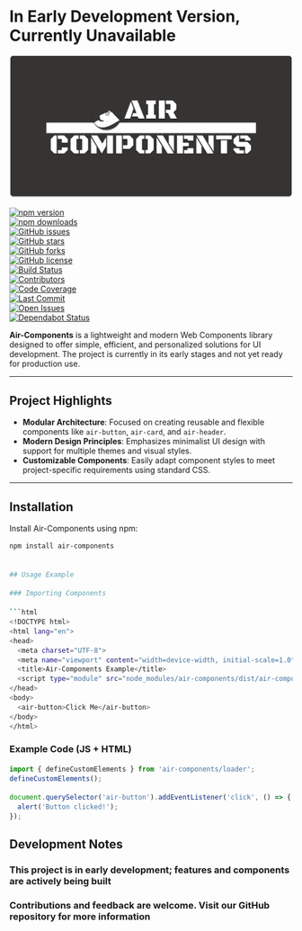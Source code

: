 # In Early Development Version, Currently Unavailable

![Air-Components Logo](./src/assets/air-components-board.png)

[![npm version](https://img.shields.io/npm/v/air-components)](https://www.npmjs.com/package/air-components)  
[![npm downloads](https://img.shields.io/npm/dm/air-components)](https://www.npmjs.com/package/air-components)  
[![GitHub issues](https://img.shields.io/github/issues/aircomponents/Components)](https://github.com/aircomponents/Components/issues)  
[![GitHub stars](https://img.shields.io/github/stars/aircomponents/Components)](https://github.com/aircomponents/Components/stargazers)  
[![GitHub forks](https://img.shields.io/github/forks/aircomponents/Components)](https://github.com/aircomponents/Components/network/members)  
[![GitHub license](https://img.shields.io/github/license/aircomponents/Components)](https://github.com/aircomponents/Components/blob/main/LICENSE)  
[![Build Status](https://img.shields.io/github/actions/workflow/status/aircomponents/Components/main.yml)](https://github.com/aircomponents/Components/actions)  
[![Contributors](https://img.shields.io/github/contributors/aircomponents/Components)](https://github.com/aircomponents/Components/graphs/contributors)  
[![Code Coverage](https://img.shields.io/codecov/c/github/aircomponents/Components)](https://codecov.io/gh/aircomponents/Components)  
[![Last Commit](https://img.shields.io/github/last-commit/aircomponents/Components)](https://github.com/aircomponents/Components/commits/main)  
[![Open Issues](https://img.shields.io/github/issues-raw/aircomponents/Components)](https://github.com/aircomponents/Components/issues)  
[![Dependabot Status](https://img.shields.io/badge/dependencies-up%20to%20date-brightgreen)](https://github.com/aircomponents/Components/network/updates)  

**Air-Components** is a lightweight and modern Web Components library designed to offer simple, efficient, and personalized solutions for UI development. The project is currently in its early stages and not yet ready for production use.

---

## Project Highlights

- **Modular Architecture**: Focused on creating reusable and flexible components like `air-button`, `air-card`, and `air-header`.
- **Modern Design Principles**: Emphasizes minimalist UI design with support for multiple themes and visual styles.
- **Customizable Components**: Easily adapt component styles to meet project-specific requirements using standard CSS.

---

## Installation

Install Air-Components using npm:

```bash
npm install air-components


## Usage Example

### Importing Components

```html
<!DOCTYPE html>
<html lang="en">
<head>
  <meta charset="UTF-8">
  <meta name="viewport" content="width=device-width, initial-scale=1.0">
  <title>Air-Components Example</title>
  <script type="module" src="node_modules/air-components/dist/air-components/air-components.esm.js"></script>
</head>
<body>
  <air-button>Click Me</air-button>
</body>
</html>

```

### Example Code (JS + HTML)

```javascript
import { defineCustomElements } from 'air-components/loader';
defineCustomElements();

document.querySelector('air-button').addEventListener('click', () => {
  alert('Button clicked!');
});
```

## Development Notes

### This project is in early development; features and components are actively being built

### Contributions and feedback are welcome. Visit our GitHub repository for more information